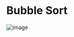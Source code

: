 # Bubble Sort

![image](https://user-images.githubusercontent.com/19383145/172066944-7ebc9c7b-3f0c-48a9-b725-4273f36fc5c2.png)
